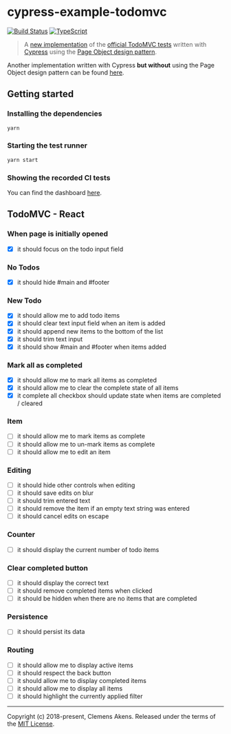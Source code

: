 # cypress-example-todomvc

[![Build Status][badge-travis-image]][badge-travis-link]
[![TypeScript][badge-typescript-image]][badge-typescript-link]

> A [new implementation](https://github.com/clebert/cypress-example-todomvc/blob/master/cypress/integration/todomvc.spec.ts) of the [official TodoMVC tests](https://github.com/tastejs/todomvc/blob/master/tests/test.js) written with [Cypress](https://www.cypress.io/) using the [Page Object design pattern](https://martinfowler.com/bliki/PageObject.html).

Another implementation written with Cypress **but without** using the Page Object design pattern can be found [here](https://github.com/cypress-io/cypress-example-todomvc).

## Getting started

### Installing the dependencies

```sh
yarn
```

### Starting the test runner

```sh
yarn start
```

### Showing the recorded CI tests

You can find the dashboard [here](https://dashboard.cypress.io/#/projects/5w61vf/runs).

## TodoMVC - React

### When page is initially opened

* [x] it should focus on the todo input field

### No Todos

* [x] it should hide #main and #footer

### New Todo

* [x] it should allow me to add todo items
* [x] it should clear text input field when an item is added
* [x] it should append new items to the bottom of the list
* [x] it should trim text input
* [x] it should show #main and #footer when items added

### Mark all as completed

* [x] it should allow me to mark all items as completed
* [x] it should allow me to clear the complete state of all items
* [x] it complete all checkbox should update state when items are completed / cleared

### Item

* [ ] it should allow me to mark items as complete
* [ ] it should allow me to un-mark items as complete
* [ ] it should allow me to edit an item

### Editing

* [ ] it should hide other controls when editing
* [ ] it should save edits on blur
* [ ] it should trim entered text
* [ ] it should remove the item if an empty text string was entered
* [ ] it should cancel edits on escape

### Counter

* [ ] it should display the current number of todo items

### Clear completed button

* [ ] it should display the correct text
* [ ] it should remove completed items when clicked
* [ ] it should be hidden when there are no items that are completed

### Persistence

* [ ] it should persist its data

### Routing

* [ ] it should allow me to display active items
* [ ] it should respect the back button
* [ ] it should allow me to display completed items
* [ ] it should allow me to display all items
* [ ] it should highlight the currently applied filter

---

Copyright (c) 2018-present, Clemens Akens. Released under the terms of the [MIT License](https://github.com/clebert/cypress-example-todomvc/blob/master/LICENSE).

[badge-travis-image]: https://travis-ci.org/clebert/cypress-example-todomvc.svg?branch=master
[badge-travis-link]: https://travis-ci.org/clebert/cypress-example-todomvc
[badge-typescript-image]: https://img.shields.io/badge/TypeScript-ready-blue.svg
[badge-typescript-link]: https://www.typescriptlang.org/
